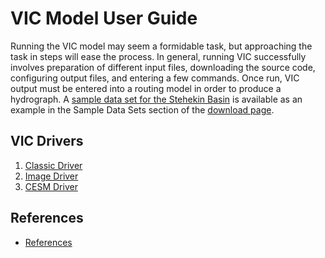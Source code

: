 # VIC Model User Guide

Running the VIC model may seem a formidable task, but approaching the task in steps will ease the process. In general, running VIC successfully involves preparation of different input files, downloading the source code, configuring output files, and entering a few commands. Once run, VIC output must be entered into a routing model in order to produce a hydrograph. A [sample data set for the Stehekin Basin](https://github.com/UW-Hydro/VIC_sample_data) is available as an example in the Sample Data Sets section of the [download page](../SourceCode/Code.md).

## VIC Drivers

1.  [Classic Driver](./Drivers/Classic/ClassicDriver.md)
2.  [Image Driver](./Drivers/Image/ImageDriver.md)
2.  [CESM Driver](./Drivers/CESM/CESMDriver.md)

## References

 - [References](References.md)
